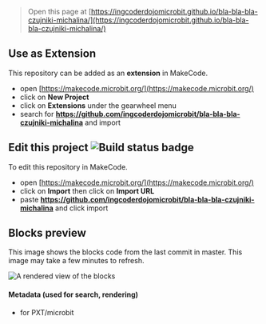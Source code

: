 
> Open this page at [https://ingcoderdojomicrobit.github.io/bla-bla-bla-czujniki-michalina/](https://ingcoderdojomicrobit.github.io/bla-bla-bla-czujniki-michalina/)

## Use as Extension

This repository can be added as an **extension** in MakeCode.

* open [https://makecode.microbit.org/](https://makecode.microbit.org/)
* click on **New Project**
* click on **Extensions** under the gearwheel menu
* search for **https://github.com/ingcoderdojomicrobit/bla-bla-bla-czujniki-michalina** and import

## Edit this project ![Build status badge](https://github.com/ingcoderdojomicrobit/bla-bla-bla-czujniki-michalina/workflows/MakeCode/badge.svg)

To edit this repository in MakeCode.

* open [https://makecode.microbit.org/](https://makecode.microbit.org/)
* click on **Import** then click on **Import URL**
* paste **https://github.com/ingcoderdojomicrobit/bla-bla-bla-czujniki-michalina** and click import

## Blocks preview

This image shows the blocks code from the last commit in master.
This image may take a few minutes to refresh.

![A rendered view of the blocks](https://github.com/ingcoderdojomicrobit/bla-bla-bla-czujniki-michalina/raw/master/.github/makecode/blocks.png)

#### Metadata (used for search, rendering)

* for PXT/microbit
<script src="https://makecode.com/gh-pages-embed.js"></script><script>makeCodeRender("{{ site.makecode.home_url }}", "{{ site.github.owner_name }}/{{ site.github.repository_name }}");</script>
